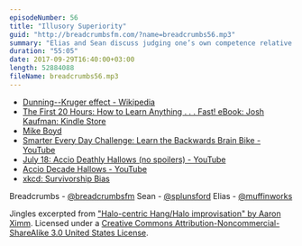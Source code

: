 ```yaml
---
episodeNumber: 56
title: "Illusory Superiority"
guid: "http://breadcrumbsfm.com/?name=breadcrumbs56.mp3"
summary: "Elias and Sean discuss judging one’s own competence relative to others in a field, and try to remember times they’ve under- or overestimated themselves."
duration: "55:05"
date: 2017-09-29T16:40:00+03:00
length: 52884088
fileName: breadcrumbs56.mp3
---
```


- [Dunning--Kruger effect - Wikipedia](https://en.wikipedia.org/wiki/Dunning%E2%80%93Kruger_effect)
- [The First 20 Hours: How to Learn Anything . . . Fast! eBook: Josh Kaufman: Kindle Store](http://www.amazon.com/dp/B00AFPVPDG/?tag=breadcrumbsfm-20)
- [Mike Boyd](https://www.youtube.com/user/microboyd)
- [Smarter Every Day Challenge: Learn the Backwards Brain Bike - YouTube](https://www.youtube.com/watch?v=oI2aMKwXXnE&feature=share)
- [July 18: Accio Deathly Hallows (no spoilers) - YouTube](https://www.youtube.com/watch?v=CvvFiZyEyTA&feature=share)
- [Accio Decade Hallows - YouTube](https://www.youtube.com/watch?v=T90l1QoPcuI&feature=share)
- [xkcd: Survivorship Bias](https://xkcd.com/1827/)

Breadcrumbs - [@breadcrumbsfm](https://twitter.com/breadcrumbsfm) Sean - [@splunsford](https://twitter.com/splunsford) Elias - [@muffinworks](https://twitter.com/muffinworks)

Jingles excerpted from [ "Halo-centric Hang/Halo improvisation" by Aaron Ximm](http://freemusicarchive.org/music/aaron_ximm/handpans_and_the_hang/). Licensed under a [Creative Commons Attribution-Noncommercial-ShareAlike 3.0 United States License](http://creativecommons.org/licenses/by-nc-sa/3.0/us/).